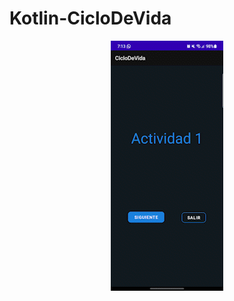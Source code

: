 # Kotlin-CicloDeVida
<div align="center">
<img src="https://github.com/ARVIOJ/Kotlin-CicloDeVida/blob/master/CicloDeVida.gif?raew=tru"/>
</div>
